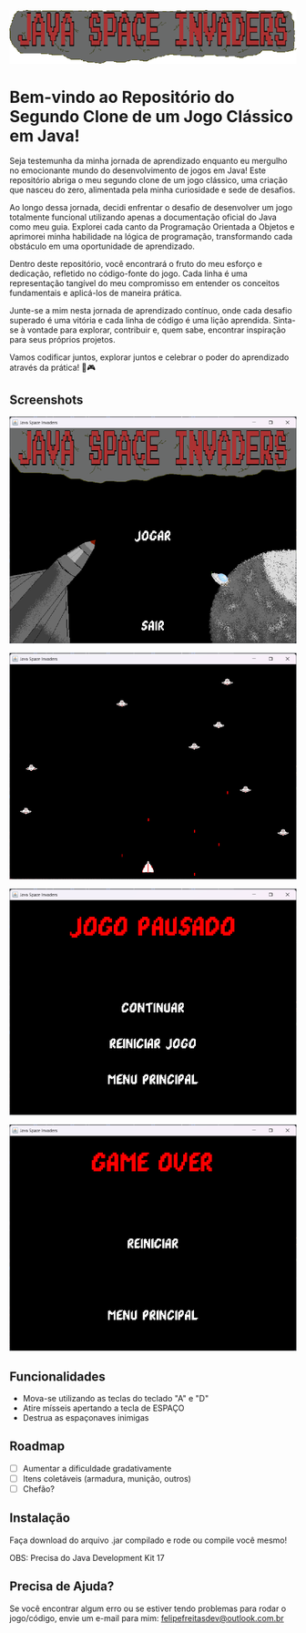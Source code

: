 ![Logo](https://github.com/Marchinner/JSpaceInvaders/blob/main/res/screenshots/print_logo.png?raw=true)

# Bem-vindo ao Repositório do Segundo Clone de um Jogo Clássico em Java!

[//]: # ([Clique aqui para ler em Português]&#40;https://github.com/Marchinner/JPong/blob/master/res/README-ptbr.md&#41;)

Seja testemunha da minha jornada de aprendizado enquanto eu mergulho no emocionante mundo do desenvolvimento de jogos em Java! Este repositório abriga o meu segundo clone de um jogo clássico, uma criação que nasceu do zero, alimentada pela minha curiosidade e sede de desafios.

Ao longo dessa jornada, decidi enfrentar o desafio de desenvolver um jogo totalmente funcional utilizando apenas a documentação oficial do Java como meu guia. Explorei cada canto da Programação Orientada a Objetos e aprimorei minha habilidade na lógica de programação, transformando cada obstáculo em uma oportunidade de aprendizado.

Dentro deste repositório, você encontrará o fruto do meu esforço e dedicação, refletido no código-fonte do jogo. Cada linha é uma representação tangível do meu compromisso em entender os conceitos fundamentais e aplicá-los de maneira prática.

Junte-se a mim nesta jornada de aprendizado contínuo, onde cada desafio superado é uma vitória e cada linha de código é uma lição aprendida. Sinta-se à vontade para explorar, contribuir e, quem sabe, encontrar inspiração para seus próprios projetos.

Vamos codificar juntos, explorar juntos e celebrar o poder do aprendizado através da prática! 🚀🎮

## Screenshots

![App Screenshot](https://github.com/Marchinner/JSpaceInvaders/blob/main/res/screenshots/print_mainMenu.png?raw=true)

![App Screenshot](https://github.com/Marchinner/JSpaceInvaders/blob/main/res/screenshots/print_playing.png?raw=true)

![App Screenshot](https://github.com/Marchinner/JSpaceInvaders/blob/main/res/screenshots/print_paused.png?raw=true)

![App Screenshot](https://github.com/Marchinner/JSpaceInvaders/blob/main/res/screenshots/print_gameOver.png?raw=true)


## Funcionalidades

- Mova-se utilizando as teclas do teclado "A" e "D"
- Atire mísseis apertando a tecla de ESPAÇO
- Destrua as espaçonaves inimigas

## Roadmap

- [ ] Aumentar a dificuldade gradativamente
- [ ] Itens coletáveis (armadura, munição, outros)
- [ ] Chefão?

## Instalação

Faça download do arquivo .jar compilado e rode ou compile você mesmo!

OBS: Precisa do Java Development Kit 17
## Precisa de Ajuda?

Se você encontrar algum erro ou se estiver tendo problemas para rodar o jogo/código, envie um e-mail para mim: felipefreitasdev@outlook.com.br